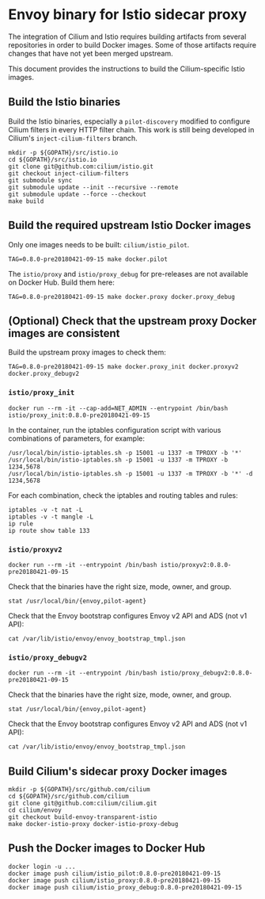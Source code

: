 # Envoy binary for Istio sidecar proxy

The integration of Cilium and Istio requires building artifacts from
several repositories in order to build Docker images.  Some of those
artifacts require changes that have not yet been merged upstream.

This document provides the instructions to build the Cilium-specific
Istio images.

## Build the Istio binaries

Build the Istio binaries, especially a `pilot-discovery` modified to
configure Cilium filters in every HTTP filter chain.  This work is
still being developed in Cilium's `inject-cilium-filters` branch.

    mkdir -p ${GOPATH}/src/istio.io
    cd ${GOPATH}/src/istio.io
    git clone git@github.com:cilium/istio.git
    git checkout inject-cilium-filters
    git submodule sync
    git submodule update --init --recursive --remote
    git submodule update --force --checkout
    make build

## Build the required upstream Istio Docker images

Only one images needs to be built: `cilium/istio_pilot`.

    TAG=0.8.0-pre20180421-09-15 make docker.pilot

The `istio/proxy` and `istio/proxy_debug` for pre-releases are not available on
Docker Hub. Build them here:

    TAG=0.8.0-pre20180421-09-15 make docker.proxy docker.proxy_debug

## (Optional) Check that the upstream proxy Docker images are consistent

Build the upstream proxy images to check them:

    TAG=0.8.0-pre20180421-09-15 make docker.proxy_init docker.proxyv2 docker.proxy_debugv2

### `istio/proxy_init`

    docker run --rm -it --cap-add=NET_ADMIN --entrypoint /bin/bash istio/proxy_init:0.8.0-pre20180421-09-15

In the container, run the iptables configuration script with various
combinations of parameters, for example:

    /usr/local/bin/istio-iptables.sh -p 15001 -u 1337 -m TPROXY -b '*'
    /usr/local/bin/istio-iptables.sh -p 15001 -u 1337 -m TPROXY -b 1234,5678
    /usr/local/bin/istio-iptables.sh -p 15001 -u 1337 -m TPROXY -b '*' -d 1234,5678

For each combination, check the iptables and routing tables and rules:

    iptables -v -t nat -L
    iptables -v -t mangle -L
    ip rule
    ip route show table 133

### `istio/proxyv2`

    docker run --rm -it --entrypoint /bin/bash istio/proxyv2:0.8.0-pre20180421-09-15

Check that the binaries have the right size, mode, owner, and group.

    stat /usr/local/bin/{envoy,pilot-agent}

Check that the Envoy bootstrap configures Envoy v2 API and ADS (not v1 API):

    cat /var/lib/istio/envoy/envoy_bootstrap_tmpl.json

### `istio/proxy_debugv2`

    docker run --rm -it --entrypoint /bin/bash istio/proxy_debugv2:0.8.0-pre20180421-09-15

Check that the binaries have the right size, mode, owner, and group.

    stat /usr/local/bin/{envoy,pilot-agent}

Check that the Envoy bootstrap configures Envoy v2 API and ADS (not v1 API):

    cat /var/lib/istio/envoy/envoy_bootstrap_tmpl.json

## Build Cilium's sidecar proxy Docker images

    mkdir -p ${GOPATH}/src/github.com/cilium
    cd ${GOPATH}/src/github.com/cilium
    git clone git@github.com:cilium/cilium.git
    cd cilium/envoy
    git checkout build-envoy-transparent-istio
    make docker-istio-proxy docker-istio-proxy-debug

## Push the Docker images to Docker Hub

    docker login -u ...
    docker image push cilium/istio_pilot:0.8.0-pre20180421-09-15
    docker image push cilium/istio_proxy:0.8.0-pre20180421-09-15
    docker image push cilium/istio_proxy_debug:0.8.0-pre20180421-09-15
